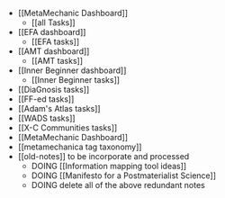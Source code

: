- [[MetaMechanic Dashboard]]
	- [[all Tasks]]
- [[EFA dashboard]]
	- [[EFA tasks]]
- [[AMT dashboard]]
	- [[AMT tasks]]
- [[Inner Beginner dashboard]]
	- [[Inner Beginner tasks]]
- [[DiaGnosis tasks]]
- [[FF-ed tasks]]
- [[Adam's Atlas tasks]]
- [[WADS tasks]]
- [[X-C Communities tasks]]
- [[MetaMechanic Dashboard]]
- [[metamechanica tag taxonomy]]
- [[old-notes]] to be incorporate and processed
	- DOING [[Information mapping tool ideas]]
	- DOING [[Manifesto for a Postmaterialist Science]]
	- DOING delete all of the above redundant notes